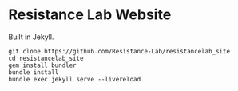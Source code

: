 # Resistance Lab Website

Built in Jekyll. 

```shell
git clone https://github.com/Resistance-Lab/resistancelab_site
cd resistancelab_site
gem install bundler
bundle install
bundle exec jekyll serve --livereload
```

